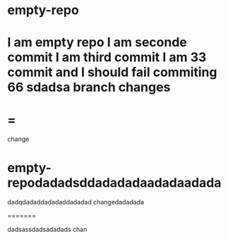 
# empty-repo
I am empty repo
I am seconde commit
I am third commit
I am 33 commit and I should fail
commiting 66
sdadsa
branch changes
=======
=
=======
change
# empty-repodadadsddadadadaadadaadada
dadqdadaddadadaddadadad
changedadadada

=======

dadsassdadsadadads
chan